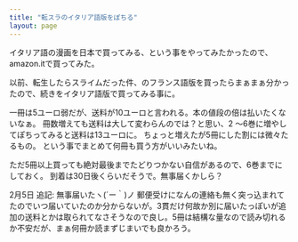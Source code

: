 ```yaml
---
title: "転スラのイタリア語版をぽちる"
layout: page	
---
```


イタリア語の漫画を日本で買ってみる、という事をやってみたかったので、amazon.itで買ってみた。

以前、転生したらスライムだった件、のフランス語版を買ったらまぁまぁ分かったので、続きをイタリア語版で買ってみる事に。

一冊は5ユーロ弱だが、送料が10ユーロと言われる。本の値段の倍は払いたくないなぁ。
冊数増えても送料は大して変わらんのでは？と思い、2 〜6巻に増やしてぽちってみると送料は13ユーロに。
ちょっと増えたが5冊にした割には微々たるもの。
という事でまとめて何冊も買う方がいいみたいね。

ただ5冊以上買っても絶対最後までたどりつかない自信があるので、6巻までにしておく。
到着は30日後くらいだそうで。無事届くかしら？

2月5日 追記: 無事届いたヽ(´ー｀)ノ 郵便受けになんの連絡も無く突っ込まれてたのでいつ届いていたのか分からないが。3貫だけ何故か別に届いたっぽいが追加の送料とかは取られてなさそうなので良し。5冊は結構な量なので読み切れるか不安だが、まぁ何冊か読まずじまいでも良かろう。

